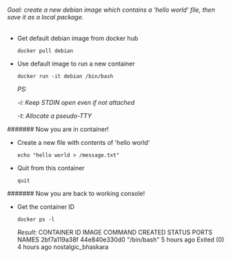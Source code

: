 ###### Goal: create a new debian image which contains a 'hello world' file, then save it as a local package.

* Get default debian image from docker hub<p>
`docker pull debian`<p>

* Use default image to run a new container<p>
`docker run -it debian /bin/bash`<p>
  *PS:*<p>
    *-i: Keep STDIN open even if not attached*<p>
    *-t: Allocate a pseudo-TTY*<p>

<p>
####### Now you are in container!
<p>

* Create a new file with contents of 'hello world'<p>
`echo "hello world > /message.txt"`<p>

* Quit from this container<p>
`quit`<p>

<p>
####### Now you are back to working console!
<p>

* Get the container ID<p>
`docker ps -l`<p>
  *Result:*
  CONTAINER ID        IMAGE               COMMAND             CREATED             STATUS                   PORTS               NAMES
  2bf7a119a38f        44e840e330d0        "/bin/bash"         5 hours ago         Exited (0) 4 hours ago                       nostalgic_bhaskara
